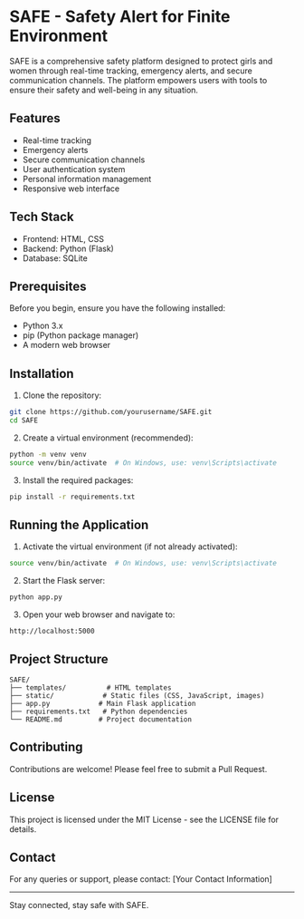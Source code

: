 # SAFE - Safety Alert for Finite Environment

SAFE is a comprehensive safety platform designed to protect girls and women through real-time tracking, emergency alerts, and secure communication channels. The platform empowers users with tools to ensure their safety and well-being in any situation.

## Features

- Real-time tracking
- Emergency alerts
- Secure communication channels
- User authentication system
- Personal information management
- Responsive web interface

## Tech Stack

- Frontend: HTML, CSS
- Backend: Python (Flask)
- Database: SQLite

## Prerequisites

Before you begin, ensure you have the following installed:
- Python 3.x
- pip (Python package manager)
- A modern web browser

## Installation

1. Clone the repository:
```bash
git clone https://github.com/yourusername/SAFE.git
cd SAFE
```

2. Create a virtual environment (recommended):
```bash
python -m venv venv
source venv/bin/activate  # On Windows, use: venv\Scripts\activate
```

3. Install the required packages:
```bash
pip install -r requirements.txt
```

## Running the Application

1. Activate the virtual environment (if not already activated):
```bash
source venv/bin/activate  # On Windows, use: venv\Scripts\activate
```

2. Start the Flask server:
```bash
python app.py
```

3. Open your web browser and navigate to:
```
http://localhost:5000
```

## Project Structure

```
SAFE/
├── templates/          # HTML templates
├── static/            # Static files (CSS, JavaScript, images)
├── app.py            # Main Flask application
├── requirements.txt   # Python dependencies
└── README.md         # Project documentation
```

## Contributing

Contributions are welcome! Please feel free to submit a Pull Request.

## License

This project is licensed under the MIT License - see the LICENSE file for details.

## Contact

For any queries or support, please contact:
[Your Contact Information]

---

Stay connected, stay safe with SAFE. 